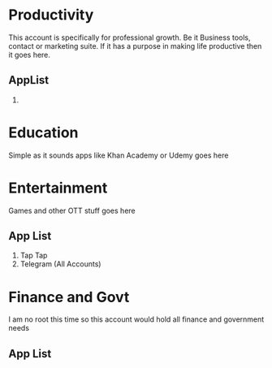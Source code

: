 # Productivity

This account is specifically for professional growth. Be it Business tools, contact or marketing suite. If it has a purpose in making life productive then it goes here. 

## AppList

1. 

# Education

Simple as it sounds apps like Khan Academy or Udemy goes here


# Entertainment

Games and other OTT stuff goes here

## App List

1. Tap Tap
2. Telegram (All Accounts)

# Finance and Govt

I am no root this time so this account would hold all finance and government needs

## App List
